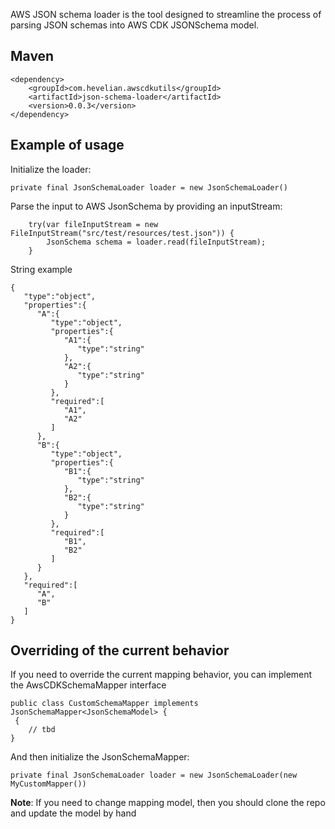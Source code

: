AWS JSON schema loader is the tool designed to streamline the process of parsing JSON schemas into AWS CDK JSONSchema model.

## Maven
```
<dependency>
    <groupId>com.hevelian.awscdkutils</groupId>
    <artifactId>json-schema-loader</artifactId>
    <version>0.0.3</version>
</dependency>
```
## Example of usage

Initialize the loader:

``` 
private final JsonSchemaLoader loader = new JsonSchemaLoader()
```

Parse the input to AWS JsonSchema by providing an inputStream:

``` 
    try(var fileInputStream = new FileInputStream("src/test/resources/test.json")) { 
        JsonSchema schema = loader.read(fileInputStream);     
    }
```

String example

``` 
{
   "type":"object",
   "properties":{
      "A":{
         "type":"object",
         "properties":{
            "A1":{
               "type":"string"
            },
            "A2":{
               "type":"string"
            }
         },
         "required":[
            "A1",
            "A2"
         ]
      },
      "B":{
         "type":"object",
         "properties":{
            "B1":{
               "type":"string"
            },
            "B2":{
               "type":"string"
            }
         },
         "required":[
            "B1",
            "B2"
         ]
      }
   },
   "required":[
      "A",
      "B"
   ]
}
``` 

## Overriding of the current behavior

If you need to override the current mapping behavior, you can implement the AwsCDKSchemaMapper interface

``` 
public class CustomSchemaMapper implements JsonSchemaMapper<JsonSchemaModel> {
 {
    // tbd
}
``` 

And then initialize the JsonSchemaMapper:

``` 
private final JsonSchemaLoader loader = new JsonSchemaLoader(new MyCustomMapper())
``` 

**Note**: If you need to change mapping model, then you should clone the repo and update the model by hand
